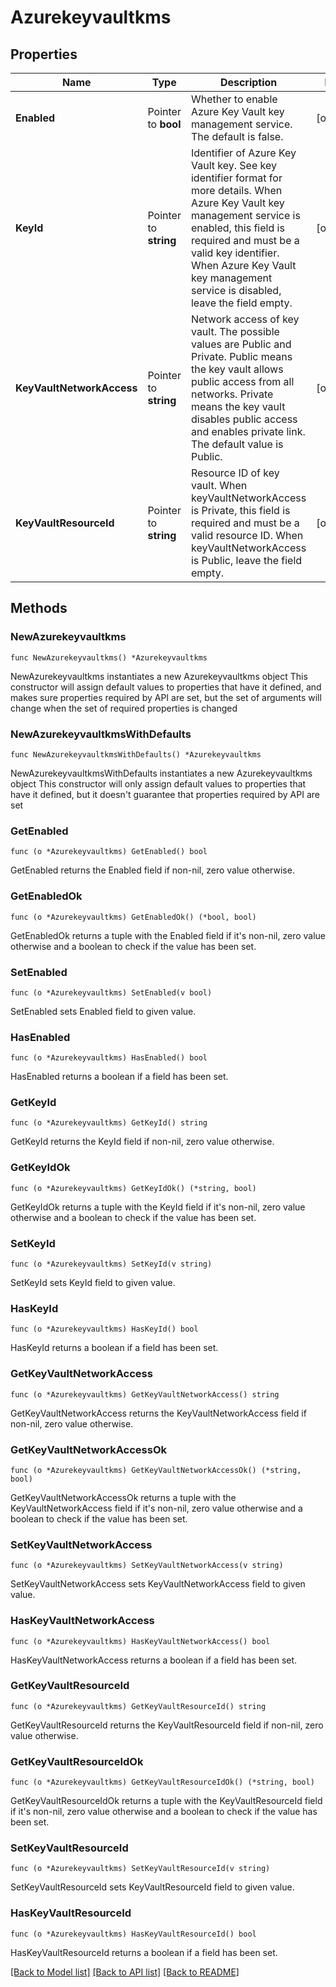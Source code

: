 # Azurekeyvaultkms

## Properties

Name | Type | Description | Notes
------------ | ------------- | ------------- | -------------
**Enabled** | Pointer to **bool** | Whether to enable Azure Key Vault key management service. The default is false. | [optional] 
**KeyId** | Pointer to **string** | Identifier of Azure Key Vault key. See key identifier format for more details. When Azure Key Vault key management service is enabled, this field is required and must be a valid key identifier. When Azure Key Vault key management service is disabled, leave the field empty. | [optional] 
**KeyVaultNetworkAccess** | Pointer to **string** | Network access of key vault. The possible values are Public and Private. Public means the key vault allows public access from all networks. Private means the key vault disables public access and enables private link. The default value is Public. | [optional] 
**KeyVaultResourceId** | Pointer to **string** | Resource ID of key vault. When keyVaultNetworkAccess is Private, this field is required and must be a valid resource ID. When keyVaultNetworkAccess is Public, leave the field empty. | [optional] 

## Methods

### NewAzurekeyvaultkms

`func NewAzurekeyvaultkms() *Azurekeyvaultkms`

NewAzurekeyvaultkms instantiates a new Azurekeyvaultkms object
This constructor will assign default values to properties that have it defined,
and makes sure properties required by API are set, but the set of arguments
will change when the set of required properties is changed

### NewAzurekeyvaultkmsWithDefaults

`func NewAzurekeyvaultkmsWithDefaults() *Azurekeyvaultkms`

NewAzurekeyvaultkmsWithDefaults instantiates a new Azurekeyvaultkms object
This constructor will only assign default values to properties that have it defined,
but it doesn't guarantee that properties required by API are set

### GetEnabled

`func (o *Azurekeyvaultkms) GetEnabled() bool`

GetEnabled returns the Enabled field if non-nil, zero value otherwise.

### GetEnabledOk

`func (o *Azurekeyvaultkms) GetEnabledOk() (*bool, bool)`

GetEnabledOk returns a tuple with the Enabled field if it's non-nil, zero value otherwise
and a boolean to check if the value has been set.

### SetEnabled

`func (o *Azurekeyvaultkms) SetEnabled(v bool)`

SetEnabled sets Enabled field to given value.

### HasEnabled

`func (o *Azurekeyvaultkms) HasEnabled() bool`

HasEnabled returns a boolean if a field has been set.

### GetKeyId

`func (o *Azurekeyvaultkms) GetKeyId() string`

GetKeyId returns the KeyId field if non-nil, zero value otherwise.

### GetKeyIdOk

`func (o *Azurekeyvaultkms) GetKeyIdOk() (*string, bool)`

GetKeyIdOk returns a tuple with the KeyId field if it's non-nil, zero value otherwise
and a boolean to check if the value has been set.

### SetKeyId

`func (o *Azurekeyvaultkms) SetKeyId(v string)`

SetKeyId sets KeyId field to given value.

### HasKeyId

`func (o *Azurekeyvaultkms) HasKeyId() bool`

HasKeyId returns a boolean if a field has been set.

### GetKeyVaultNetworkAccess

`func (o *Azurekeyvaultkms) GetKeyVaultNetworkAccess() string`

GetKeyVaultNetworkAccess returns the KeyVaultNetworkAccess field if non-nil, zero value otherwise.

### GetKeyVaultNetworkAccessOk

`func (o *Azurekeyvaultkms) GetKeyVaultNetworkAccessOk() (*string, bool)`

GetKeyVaultNetworkAccessOk returns a tuple with the KeyVaultNetworkAccess field if it's non-nil, zero value otherwise
and a boolean to check if the value has been set.

### SetKeyVaultNetworkAccess

`func (o *Azurekeyvaultkms) SetKeyVaultNetworkAccess(v string)`

SetKeyVaultNetworkAccess sets KeyVaultNetworkAccess field to given value.

### HasKeyVaultNetworkAccess

`func (o *Azurekeyvaultkms) HasKeyVaultNetworkAccess() bool`

HasKeyVaultNetworkAccess returns a boolean if a field has been set.

### GetKeyVaultResourceId

`func (o *Azurekeyvaultkms) GetKeyVaultResourceId() string`

GetKeyVaultResourceId returns the KeyVaultResourceId field if non-nil, zero value otherwise.

### GetKeyVaultResourceIdOk

`func (o *Azurekeyvaultkms) GetKeyVaultResourceIdOk() (*string, bool)`

GetKeyVaultResourceIdOk returns a tuple with the KeyVaultResourceId field if it's non-nil, zero value otherwise
and a boolean to check if the value has been set.

### SetKeyVaultResourceId

`func (o *Azurekeyvaultkms) SetKeyVaultResourceId(v string)`

SetKeyVaultResourceId sets KeyVaultResourceId field to given value.

### HasKeyVaultResourceId

`func (o *Azurekeyvaultkms) HasKeyVaultResourceId() bool`

HasKeyVaultResourceId returns a boolean if a field has been set.


[[Back to Model list]](../README.md#documentation-for-models) [[Back to API list]](../README.md#documentation-for-api-endpoints) [[Back to README]](../README.md)


